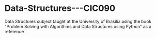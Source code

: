 # Data-Structures---CIC090
Data Structures subject taught at the University of Brasília using the book "Problem Solving with Algorithms and Data Structures using Python" as a reference
